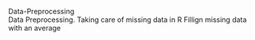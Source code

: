 Data-Preprocessing  
Data Preprocessing. Taking care of missing data in R
Fillign missing data with an average
